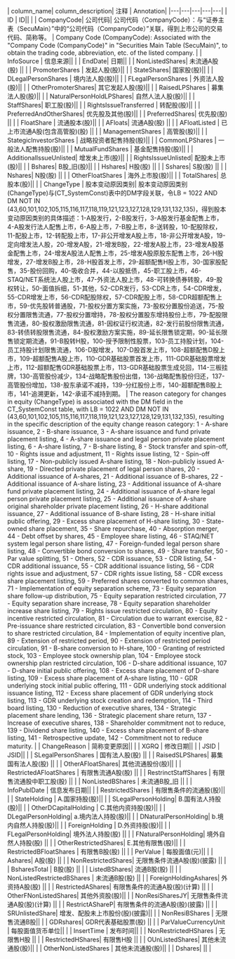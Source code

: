 | column_name| column_description| 注释 | Annotation|
|---|---|---|---|---|
| ID | ID|| |
| CompanyCode| 公司代码| 公司代码（CompanyCode）：与“证券主表（SecuMain）”中的“公司代码（CompanyCode）”关联，得到上市公司的交易代码、简称等。 | Company Code (CompanyCode): Associated with the "Company Code (CompanyCode)" in "Securities Main Table (SecuMain)", to obtain the trading code, abbreviation, etc. of the listed company. |
| InfoSource | 信息来源|| |
| EndDate| 日期|| |
| NonListedShares| 未流通A股(股) || |
| PromoterShares | 发起人股(股)|| |
| StateShares| 国家股(股)|| |
| DLegalPersonShares | 境内法人股(股)|| |
| FLegalPersonShares | 外资法人股(股)|| |
| OtherPromoterShares| 其它发起人股(股)|| |
| RaisedLPShares | 募集法人股(股)|| |
| NaturalPersonHoldLPShares| 自然人法人股(股)|| |
| StaffShares| 职工股(股)|| |
| RightsIssueTransferred | 转配股(股)|| |
| PreferredAndOtherShares| 优先股及其他(股)|| |
| PreferredShares| 优先股(股) || |
| FloatShare | 流通股本(股)|| |
| AFloats| 流通A股(股) || |
| AFloatListed | 已上市流通A股(包含高管股)(股) || |
| ManagementShares | 高管股(股)|| |
| StategicInvestorShares | 战略投资者配售持股(股)|| |
| CommonLPShares | 一般法人配售持股(股)|| |
| MutualFundShares | 基金配售持股(股)|| |
| AdditionalIssueUnlisted| 增发未上市(股)|| |
| RightsIssueUnlisted| 配股未上市(股)|| |
| Bshares| B股_旧(股)|| |
| Hshares| H股(股) || |
| Sshares| S股(股) || |
| Nshares| N股(股) || |
| OtherFloatShares | 海外上市股(股)|| |
| TotalShares| 总股本(股)|| |
| ChangeType | 股本变动原因类别| 股本变动原因类别(ChangeType)与(CT_SystemConst)表中的DM字段关联，令LB = 1022 AND DM NOT IN (43,60,101,102,105,115,116,117,118,119,121,123,127,128,129,131,132,135)，得到股本变动原因类别的具体描述：1-A股发行，2-B股发行，3-A股发行基金配售上市，4-A股发行法人配售上市，6-A股上市，7-B股上市，8-送转股，10-配股除权，11-配股上市，12-转配股上市，17-非公开增发A股上市，18-非公开增发A股，19-定向增发法人股，20-增发A股，21-增发B股，22-增发A股上市，23-增发A股基金配售上市，24-增发A股法人配售上市，25-增发A股原股东配售上市，26-H股增发，27-增发B股上市，28-H股首发上市，29-超额配售H股上市，30-国家股配售，35-股份回购，40-吸收合并，44-以股抵债，45-职工股上市，46-STAQ/NET系统法人股上市，47-外资法人股上市，48-可转换债券转股，49-股权转让，50-面值拆细，51-其他，52-CDR发行，53-CDR上市，54-CDR增发，55-CDR增发上市，56-CDR配股除权，57-CDR配股上市，58-CDR超额配售上市，59-优先股转普通股，71-股权分置方案实施，73-股权分置股份追送，75-股权分置限售流通，77-股权分置增持，78-股权分置股东增持股份上市，79-配股限售流通，80-股权激励限售流通，81-因权证行权流通，82-发行前股份限售流通，83-转债转股限售流通，84-股权激励方案实施，89-延长限售锁定期，90-延长限售锁定期流通，91-B股转H股，100-授予限制性股票，103-员工持股计划，104-员工持股计划限售流通，106-D股增发，107-D股首发上市，108-超额配售D股上市，109-超额配售A股上市，110-GDR基础股票首发上市，111-GDR基础股票增发上市，112-超额配售GDR基础股票上市，113-GDR基础股票生成兑回，114-三板挂牌，130-高管股份减少，134-战略配售股份出借，136-战略配售股份归还，137-高管股份增加，138-股东承诺不减持，139-分红股份上市，140-超额配售B股上市，141-追溯更新，142-承诺不减持到期。 | The reason category for changes in equity (ChangeType) is associated with the DM field in the CT_SystemConst table, with LB = 1022 AND DM NOT IN (43,60,101,102,105,115,116,117,118,119,121,123,127,128,129,131,132,135), resulting in the specific description of the equity change reason category: 1 - A-share issuance, 2 - B-share issuance, 3 - A-share issuance and fund private placement listing, 4 - A-share issuance and legal person private placement listing, 6 - A-share listing, 7 - B-share listing, 8 - Stock transfer and spin-off, 10 - Rights issue and adjustment, 11 - Rights issue listing, 12 - Spin-off listing, 17 - Non-publicly issued A-share listing, 18 - Non-publicly issued A-share, 19 - Directed private placement of legal person shares, 20 - Additional issuance of A-shares, 21 - Additional issuance of B-shares, 22 - Additional issuance of A-share listing, 23 - Additional issuance of A-share fund private placement listing, 24 - Additional issuance of A-share legal person private placement listing, 25 - Additional issuance of A-share original shareholder private placement listing, 26 - H-share additional issuance, 27 - Additional issuance of B-share listing, 28 - H-share initial public offering, 29 - Excess share placement of H-share listing, 30 - State-owned share placement, 35 - Share repurchase, 40 - Absorption merger, 44 - Debt offset by shares, 45 - Employee share listing, 46 - STAQ/NET system legal person share listing, 47 - Foreign-funded legal person share listing, 48 - Convertible bond conversion to shares, 49 - Share transfer, 50 - Par value splitting, 51 - Others, 52 - CDR issuance, 53 - CDR listing, 54 - CDR additional issuance, 55 - CDR additional issuance listing, 56 - CDR rights issue and adjustment, 57 - CDR rights issue listing, 58 - CDR excess share placement listing, 59 - Preferred shares converted to common shares, 71 - Implementation of equity separation scheme, 73 - Equity separation share follow-up distribution, 75 - Equity separation restricted circulation, 77 - Equity separation share increase, 78 - Equity separation shareholder increase share listing, 79 - Rights issue restricted circulation, 80 - Equity incentive restricted circulation, 81 - Circulation due to warrant exercise, 82 - Pre-issuance share restricted circulation, 83 - Convertible bond conversion to share restricted circulation, 84 - Implementation of equity incentive plan, 89 - Extension of restricted period, 90 - Extension of restricted period circulation, 91 - B-share conversion to H-share, 100 - Granting of restricted stock, 103 - Employee stock ownership plan, 104 - Employee stock ownership plan restricted circulation, 106 - D-share additional issuance, 107 - D-share initial public offering, 108 - Excess share placement of D-share listing, 109 - Excess share placement of A-share listing, 110 - GDR underlying stock initial public offering, 111 - GDR underlying stock additional issuance listing, 112 - Excess share placement of GDR underlying stock listing, 113 - GDR underlying stock creation and redemption, 114 - Third board listing, 130 - Reduction of executive shares, 134 - Strategic placement share lending, 136 - Strategic placement share return, 137 - Increase of executive shares, 138 - Shareholder commitment not to reduce, 139 - Dividend share listing, 140 - Excess share placement of B-share listing, 141 - Retrospective update, 142 - Commitment not to reduce maturity. |
| ChangeReason | 简称变更原因|| |
| XGRQ | 修改日期|| |
| JSID | JSID|| |
| SLegalPersonShares | 国有法人股(股) || |
| RaisedSLPShares| 募集国有法人股(股) || |
| OtherAFloatShares| 其他流通股份(股)|| |
| RestrictedAFloatShares | 有限售流通A股(股) || |
| RestrinctStaffShares | 有限售流通股中职工股(股) || |
| NonListedBShares | 未流通B股_旧 || |
| InfoPublDate | 信息发布日期|| |
| RestrictedShares | 有限售条件的流通股(股)|| |
| StateHolding | A.国家持股(股)|| |
| SLegalPersonHolding| B.国有法人持股(股)|| |
| OtherDCapitalHolding | C.其他内资持股(股)|| |
| DLegalPersonHolding| a.境内法人持股(股)|| |
| DNaturalPersonHolding| b.境内自然人持股(股)|| |
| ForeignHolding | D.外资持股(股)|| |
| FLegalPersonHolding| 境外法人持股(股) || |
| FNaturalPersonHolding| 境外自然人持股(股) || |
| OtherRestrictedShares| E.其他有限售(股)|| |
| RestrictedBFloatShares | 有限售B股(股) || |
| PerValue | 每股面值(元)|| |
| Ashares| A股(股) || |
| NonRestrictedShares| 无限售条件流通A股(股)(披露) || |
| BsharesTotal | B股(股) || |
| ListedBShares| 流通B股(股) || |
| NonListedRestrictedBShares | 未流通B股(股) || |
| ForeignHoldingAshares| 外资持A股(股) || |
| RestrictedAShares| 有限售条件的流通A股(股)(计算) || |
| OtherFNonListedShares| 其他外资股(股)|| |
| NonResiSharesJY| 无限售条件流通A股(股)(计算) || |
| RestrictAShareP| 有限售条件的流通A股(股)(披露) || |
| SRUnlistedShare| 增发、配股未上市股份(股)(披露)|| |
| NonResiBShares | 无限售流通B股|| |
| GDRshares| GDR代表基础股票(股) || |
| ParValueCurrencyUnit | 每股面值货币单位|| |
| InsertTime | 发布时间|| |
| NonRestrictedHShares | 无限售H股 || |
| RestrictedHShares| 有限售H股 || |
| OUnListedShares| 其他未流通股(股)|| |
| OtherNonListedShares | 其他未流通股(股)|| |
| Dshares| || |